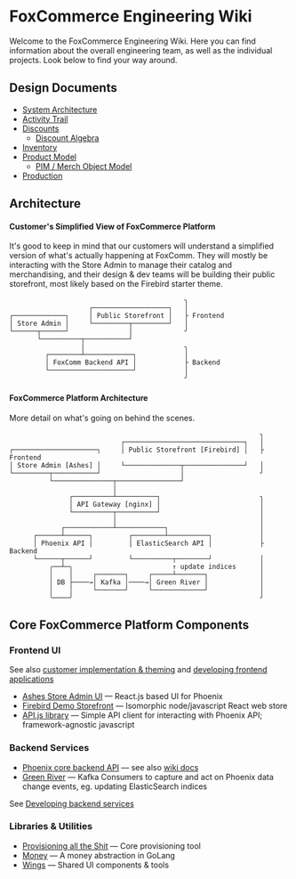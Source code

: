 # FoxCommerce Engineering Wiki

Welcome to the FoxCommerce Engineering Wiki. Here you can find information about the overall engineering team, as well as the individual projects. Look below to find your way around.

## Design Documents

* [System Architecture](design/architecture)
* [Activity Trail](design/activity-trail)
* [Discounts](design/discounts)
  * [Discount Algebra](design/discounts/discount_algebra.md)
* [Inventory](design/inventory)
* [Product Model](design/product)
  * [PIM / Merch Object Model](design/objects)
* [Production](design/production)

## Architecture

#### Customer's Simplified View of FoxCommerce Platform

It's good to keep in mind that our customers will understand a simplified version of what's actually happening at FoxComm. They will mostly be interacting with the Store Admin to manage their catalog and merchandising, and their design & dev teams will be building their public storefront, most likely based on the Firebird starter theme.

```
                                            ╮
                    ┌───────────────────┐   │
┌─────────────┐     │ Public Storefront │   ├ Frontend
│ Store Admin │     └─────────┬─────────┘   │
└──────┬──────┘               │             ╯
       └──────────┬───────────┘
                  │                         ╮
         ┌────────┴────────────┐            │
         │ FoxComm Backend API │            ├ Backend
         └─────────────────────┘            │
                                            ╯
```


#### FoxCommerce Platform Architecture

More detail on what's going on behind the scenes.

```
                                                               ╮
                            ┌──────────────────────────────┐   │
┌─────────────────────┐     │ Public Storefront [Firebird] │   ├ Frontend
│ Store Admin [Ashes] │     └──────────────┬───────────────┘   │
└─────────┬───────────┘                    │                   ╯
          └───────────────┬────────────────┘                        
                          │
               ┌──────────┴──────────┐                         ╮
               │ API Gateway [nginx] │                         │
               └──────────┬──────────┘                         │
                          │                                    │
             ┌────────────┴────────────┐                       │
      ┌──────┴──────┐         ┌────────┴──────────┐            │
      │ Phoenix API │         │ ElasticSearch API │            ├ Backend
      └──────┬──────┘         └──────────┬────────┘            │
          ╭──┴─╮                         ↑ update indices      │
          │    │     ┌───────┐     ┌─────┴───────┐             │
          │ DB ├────→│ Kafka │────→│ Green River │             │
          │    │     └───────┘     └─────────────┘             │
          ╰────╯                                               ╯
```



## Core FoxCommerce Platform Components

### Frontend UI

See also [customer implementation & theming](customer-implementation/theming.md) and [developing frontend applications](development/setup.md#developing-frontend-applications)

* [Ashes Store Admin UI](https://github.com/FoxComm/Ashes) — React.js based UI for Phoenix
* [Firebird Demo Storefront](https://github.com/FoxComm/firebird) — Isomorphic node/javascript React web store
* [API.js library](https://github.com/FoxComm/api-js) — Simple API client for interacting with Phoenix API; framework-agnostic javascript


### Backend Services

* [Phoenix core backend API](https://github.com/FoxComm/phoenix-scala) — see also [wiki docs](phoenix/README.md)
* [Green River](https://github.com/FoxComm/green-river) — Kafka Consumers to capture and act on Phoenix data change events, eg. updating ElasticSearch indices

See [Developing backend services](development/setup.md#developing-backend-applications)


### Libraries & Utilities

* [Provisioning all the Shit](https://github.com/FoxComm/prov-shit) — Core provisioning tool
* [Money](https://github.com/FoxComm/money) — A money abstraction in GoLang
* [Wings](https://github.com/FoxComm/wings) — Shared UI components & tools
